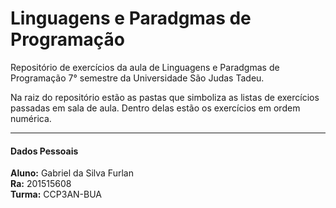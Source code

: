 # Linguagens e Paradgmas de Programação

Repositório de exercícios da aula de Linguagens e Paradgmas de Programação 7° semestre da Universidade São Judas Tadeu.

Na raiz do repositório estão as pastas que simboliza as listas de exercícios passadas em sala de aula. Dentro delas estão os exercícios em ordem numérica. 

---

#### Dados Pessoais 

**Aluno:** Gabriel da Silva Furlan   
**Ra:** 201515608  
**Turma:** CCP3AN-BUA  
